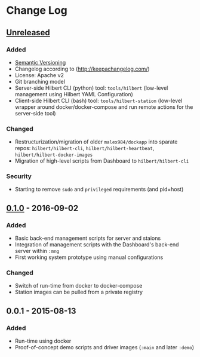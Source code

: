 # Change Log

## [Unreleased]

### Added
- [Semantic Versioning](http://semver.org/)
- Changelog according to (http://keepachangelog.com/)
- License: Apache v2
- Git branching model
- Server-side Hilbert CLI (python) tool: `tools/hilbert` (low-level management using Hilbert YAML Configuration)
- Client-side Hilbert CLI (bash) tool: `tools/hilbert-station` (low-level wrapper around docker/docker-compose and run remote actions for the server-side tool)

### Changed
- Restructurization/migration of older `malex984/dockapp` into sparate repos: `hilbert/hilbert-cli`, `hilbert/hilbert-heartbeat`, `hilbert/hilbert-docker-images`
- Migration of high-level scripts from Dashboard to `hilbert/hilbert-cli`

### Security 
- Starting to remove `sudo` and `privileged` requirements (and pid=host)

## [0.1.0] - 2016-09-02
### Added
- Basic back-end management scripts for server and staions
- Integration of management scripts with the Dashboard's back-end server within `:mng`
- First working system prototype using manual configurations


### Changed
- Switch of run-time from docker to docker-compose
- Station images can be pulled from a private registry

## 0.0.1 - 2015-08-13
### Added
- Run-time using docker
- Proof-of-concept demo scripts and driver images (`:main` and later `:demo`) 


[Unreleased]: https://github.com/hilbert/hilbert-cli/compare/v0.1.0...HEAD
[0.1.0]: https://github.com/hilbert/hilbert-cli/compare/v0.0.1...v0.1.0
